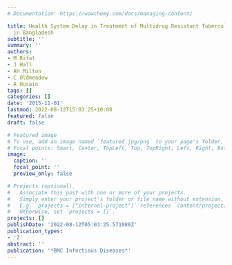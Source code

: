 ```yaml
---
# Documentation: https://wowchemy.com/docs/managing-content/

title: Health System Delay in Treatment of Multidrug Resistant Tuberculosis Patients
  in Bangladesh
subtitle: ''
summary: ''
authors:
- M Rifat
- J Hall
- AH Milton
- C Oldmeadow
- A Husain
tags: []
categories: []
date: '2015-11-01'
lastmod: 2022-08-12T15:03:25+10:00
featured: false
draft: false

# Featured image
# To use, add an image named `featured.jpg/png` to your page's folder.
# Focal points: Smart, Center, TopLeft, Top, TopRight, Left, Right, BottomLeft, Bottom, BottomRight.
image:
  caption: ''
  focal_point: ''
  preview_only: false

# Projects (optional).
#   Associate this post with one or more of your projects.
#   Simply enter your project's folder or file name without extension.
#   E.g. `projects = ["internal-project"]` references `content/project/deep-learning/index.md`.
#   Otherwise, set `projects = []`.
projects: []
publishDate: '2022-08-12T05:03:25.571088Z'
publication_types:
- '2'
abstract: ''
publication: '*BMC Infectious Diseases*'
---
```

